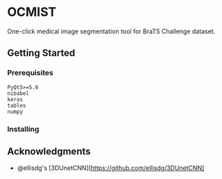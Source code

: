 # OCMIST

One-click medical image segmentation tool for BraTS Challenge dataset.

## Getting Started

### Prerequisites

```
PyQt5>=5.6
nibabel
keras
tables
numpy
```

### Installing


## Acknowledgments

* @ellisdg's [3DUnetCNN][https://github.com/ellisdg/3DUnetCNN]
